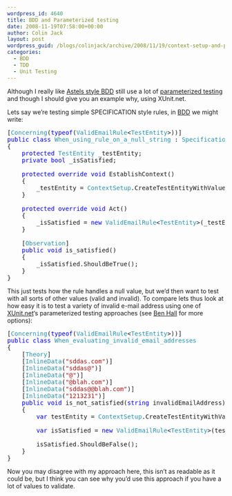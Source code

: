 ```yaml
---
wordpress_id: 4640
title: BDD and Parameterized testing
date: 2008-11-19T07:58:00+00:00
author: Colin Jack
layout: post
wordpress_guid: /blogs/colinjack/archive/2008/11/19/context-setup-and-parameterized-testing.aspx
categories:
  - BDD
  - TDD
  - Unit Testing
---
```

Although I really like&nbsp;[Astels style BDD](http://blog.daveastels.com/files/BDD_Intro.pdf) still use a lot of [parameterized testing](http://xunitpatterns.com/Parameterized%20Test.html) and though I should give you an example why, using XUnit.net. 

Lets say we&#8217;re testing simple SPECIFICATION style rules, in&nbsp;[BDD](http://blog.daveastels.com/files/BDD_Intro.pdf) we might write:

<pre>[<span style="color: #2b91af">Concerning</span>(<span style="color: #0000ff">typeof</span>(<span style="color: #2b91af">ValidEmailRule</span>&lt;<span style="color: #2b91af">TestEntity</span>&gt;))]<br /><span style="color: #0000ff">public class </span><span style="color: #2b91af">When_using_rule_on_a_null_string </span>: <span style="color: #2b91af">SpecificationBase<br /></span>{<br />    <span style="color: #0000ff">protected </span><span style="color: #2b91af">TestEntity </span>_testEntity;<br />    <span style="color: #0000ff">private bool </span>_isSatisfied;<br /><br />    <span style="color: #0000ff">protected override void </span>EstablishContext()<br />    {<br />        _testEntity = <span style="color: #2b91af">ContextSetup</span>.CreateTestEntityWithValue(<span style="color: #0000ff">null</span>);<br />    }<br /><br />    <span style="color: #0000ff">protected override void </span>Act()<br />    {<br />        _isSatisfied = <span style="color: #0000ff">new </span><span style="color: #2b91af">ValidEmailRule</span>&lt;<span style="color: #2b91af">TestEntity</span>&gt;(_testEntity, x =&gt; x.Value).IsSatisfied();<br />    }<br /><br />    [<span style="color: #2b91af">Observation</span>]<br />    <span style="color: #0000ff">public void </span>is_satisfied()<br />    {<br />        _isSatisfied.ShouldBeTrue();<br />    }<br />}</pre>

[](http://11011.net/software/vspaste)[](http://11011.net/software/vspaste)

This just tests how the rule handles a null value, but we&#8217;d then want to test with all sorts of other values (valid and invalid). To compare lets thus look at how easy it is to test a variety of invalid e-mail address using one of [XUnit.net](http://www.codeplex.com/xunit)&#8216;s parameterized testing approaches (see [Ben Hall](http://blog.benhall.me.uk/labels/XUnit.html) for more options):

<pre>[<span style="color: #2b91af">Concerning</span>(<span style="color: #0000ff">typeof</span>(<span style="color: #2b91af">ValidEmailRule</span>&lt;<span style="color: #2b91af">TestEntity</span>&gt;))]<br /><span style="color: #0000ff">public class </span><span style="color: #2b91af">When_evaluating_invalid_email_addresses<br /></span>{<br />    [<span style="color: #2b91af">Theory</span>]<br />    [<span style="color: #2b91af">InlineData</span>(<span style="color: #a31515">"sddas.com"</span>)]<br />    [<span style="color: #2b91af">InlineData</span>(<span style="color: #a31515">"sddas@"</span>)]<br />    [<span style="color: #2b91af">InlineData</span>(<span style="color: #a31515">"@"</span>)]<br />    [<span style="color: #2b91af">InlineData</span>(<span style="color: #a31515">"@blah.com"</span>)]<br />    [<span style="color: #2b91af">InlineData</span>(<span style="color: #a31515">"sddas@@blah.com"</span>)]<br />    [<span style="color: #2b91af">InlineData</span>(<span style="color: #a31515">"1213231"</span>)]<br />    <span style="color: #0000ff">public void </span>is_not_satisfied(<span style="color: #0000ff">string </span>invalidEmailAddress)<br />    {<br />        <span style="color: #0000ff">var </span>testEntity = <span style="color: #2b91af">ContextSetup</span>.CreateTestEntityWithValue(invalidEmailAddress);<br /><br />        <span style="color: #0000ff">var </span>isSatisfied = <span style="color: #0000ff">new </span><span style="color: #2b91af">ValidEmailRule</span>&lt;<span style="color: #2b91af">TestEntity</span>&gt;(testEntity, x =&gt; x.Value).IsSatisfied();<br /><br />        isSatisfied.ShouldBeFalse();<br />    }<br />}</pre>

[](http://11011.net/software/vspaste)[](http://11011.net/software/vspaste)[](http://11011.net/software/vspaste)Now you may disagree with my approach here, this isn&#8217;t as readable as it could be, but I think you can see why you&#8217;d use this approach if you have a lot of values to validate.